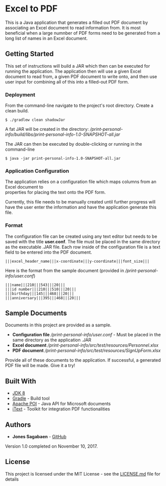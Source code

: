 # Excel to PDF

This is a Java application that generates a filled out PDF document by associating an Excel document to read 
information from.  It is most beneficial when a large numnber of PDF forms need to be generated from a 
long list of names in an Excel document.

## Getting Started

This set of instructions will build a JAR which then can be executed for running the application.  The application
then will use a given Excel document to read from, a given PDF document to write onto, and then use user input for 
combining all of this into a filled-out PDF form.

### Deployment

From the command-line navigate to the project's root directory.  Create a clean build.

```
$ ./gradlew clean shadowJar
```

A fat JAR will be created in the directory: _/print-personal-info/build/libs/print-personal-info-1.0-SNAPSHOT-all.jar_

The JAR can then be executed by double-clicking or running in the command-line
```
$ java -jar print-personal-info-1.0-SNAPSHOT-all.jar
```

### Application Configuration

The application relies on a configuration file which maps columns from an Excel document to  
properties for placing the text onto the PDF form. 

Currently, this file needs to be manually created until further progress will have the user enter 
the information and have the application generate this file.  

### Format
The configuration file can be created using any text editor but needs to be saved with the title **user.conf**. 
The file must be placed in the same directory as the executable .JAR file.  Each row inside of the configuration file 
is a text field to be entered into the PDF document.

```
|||excel_header_name|||x-coordinate|||y-coordinate|||font_size|||
``` 

Here is the format from the sample document (provided in _/print-personal-info/user.conf_)
```
|||name|||210|||543|||20|||
|||id number|||210|||510|||20|||
|||birthday|||145|||468|||20|||
|||anniversary|||395|||468|||20|||

```  

## Sample Documents

Documents in this project are provided as a sample.

* **Configuration file** _/print-personal-info/user.conf_ - Must be placed in the same directory as the application .JAR
* **Excel document** _/print-personal-info/src/test/resources/Personnel.xlsx_
* **PDF document** _/print-personal-info/src/test/resources/SignUpForm.xlsx_

Provide all of these documents to the application.  If successful, a generated PDF file will be made.
Give it a try!

## Built With

* [JDK 8](http://www.oracle.com/technetwork/java/javase/overview/index.html)
* [Gradle](https://gradle.org/) - Build tool
* [Apache POI](https://poi.apache.org/) - Java API for Microsoft documents
* [iText](https://itextpdf.com/) - Toolkit for integration PDF functionalities

## Authors

* **Jones Sagabaen** - [GitHub](https://github.com/JonesSagabaen)

Version 1.0 completed on November 10, 2017.

## License

This project is licensed under the MIT License - see the [LICENSE.md](LICENSE.md) file for details
